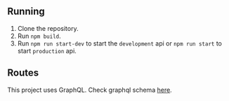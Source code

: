 ## Running

1. Clone the repository.
2. Run `npm build`.
5. Run `npm run start-dev` to start the `development` api or `npm run start` to start `production` api.

## Routes

This project uses GraphQL. Check graphql schema [here](graphql.schema.md).